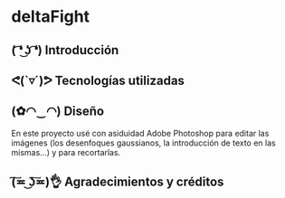 # deltaFight

## ( ͡❛ ͜ʖ ͡❛) Introducción

## ᕙ(`▿´)ᕗ Tecnologías utilizadas

## (✿◠‿◠) Diseño

En este proyecto usé con asiduidad Adobe Photoshop para editar las imágenes (los desenfoques gaussianos, la introducción de texto en las mismas...) y para recortarlas.

## (͠≖ ͜ʖ͠≖)👌 Agradecimientos y créditos